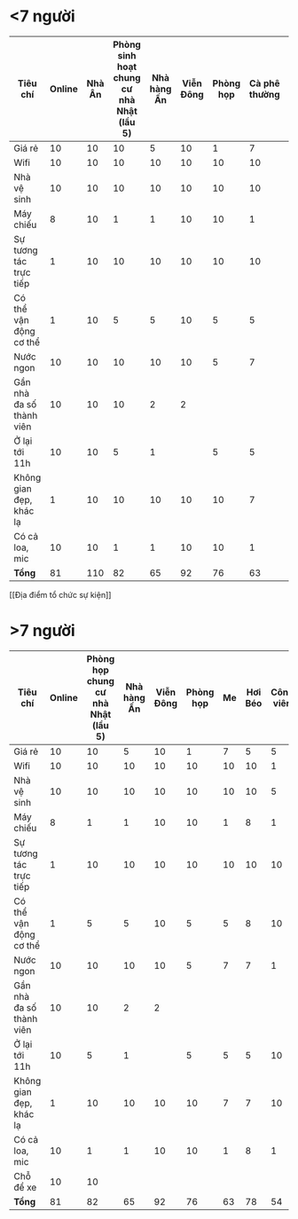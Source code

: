 # <7 người
| Tiêu chí                 | Online | Nhà Ân | Phòng sinh hoạt chung cư nhà Nhật (lầu 5) | Nhà hàng Ấn | Viễn Đông | Phòng họp | Cà phê thường | Cà phê phòng riêng | Công viên |
| ------------------------ | ------ | ------ | ----------------------------------------- | ----------- | --------- | --------- | ------------- | ------------------ | --------- |
| Giá rẻ                   | 10     | 10     | 10                                        | 5           | 10        | 1         | 7             | 5                  | 5         |
| Wifi                     | 10     | 10     | 10                                        | 10          | 10        | 10        | 10            | 10                 | 1         |
| Nhà vệ sinh              | 10     | 10     | 10                                        | 10          | 10        | 10        | 10            | 10                 | 5         |
| Máy chiếu                | 8      | 10     | 1                                         | 1           | 10        | 10        | 1             | 8                  | 1         |
| Sự tương tác trực tiếp   | 1      | 10     | 10                                        | 10          | 10        | 10        | 10            | 10                 | 10        |
| Có thể vận động cơ thể   | 1      | 10     | 5                                         | 5           | 10        | 5         | 5             | 8                  | 10        |
| Nước ngon                | 10     | 10     | 10                                        | 10          | 10        | 5         | 7             | 7                  | 1         |
| Gần nhà đa số thành viên | 10     | 10     | 10                                        | 2           | 2         |           |               |                    |           |
| Ở lại tới 11h            | 10     | 10     | 5                                         | 1           |           | 5         | 5             | 5                  | 10        |
| Không gian đẹp, khác lạ  | 1      | 10     | 10                                        | 10          | 10        | 10        | 7             | 7                  | 10        |
| Có cả loa, mic           | 10     | 10     | 1                                         | 1           | 10        | 10        | 1             | 8                  | 1         |
| **Tổng**                 | 81     | 110    | 82                                        | 65          | 92        | 76        | 63            | 78                 | 54        |
<!-- TBLFM: @>=sum(@I..@-1) -->

[[Địa điểm tổ chức sự kiện]]
# >7 người
| Tiêu chí                 | Online | Phòng họp chung cư nhà Nhật (lầu 5) | Nhà hàng Ấn | Viễn Đông | Phòng họp | Me  | Hơi Béo | Công viên |
| ------------------------ | ------ | ----------------------------------- | ----------- | --------- | --------- | --- | ------- | --------- |
| Giá rẻ                   | 10     | 10                                  | 5           | 10        | 1         | 7   | 5       | 5         |
| Wifi                     | 10     | 10                                  | 10          | 10        | 10        | 10  | 10      | 1         |
| Nhà vệ sinh              | 10     | 10                                  | 10          | 10        | 10        | 10  | 10      | 5         |
| Máy chiếu                | 8      | 1                                   | 1           | 10        | 10        | 1   | 8       | 1         |
| Sự tương tác trực tiếp   | 1      | 10                                  | 10          | 10        | 10        | 10  | 10      | 10        |
| Có thể vận động cơ thể   | 1      | 5                                   | 5           | 10        | 5         | 5   | 8       | 10        |
| Nước ngon                | 10     | 10                                  | 10          | 10        | 5         | 7   | 7       | 1         |
| Gần nhà đa số thành viên | 10     | 10                                  | 2           | 2         |           |     |         |           |
| Ở lại tới 11h            | 10     | 5                                   | 1           |           | 5         | 5   | 5       | 10        |
| Không gian đẹp, khác lạ  | 1      | 10                                  | 10          | 10        | 10        | 7   | 7       | 10        |
| Có cả loa, mic           | 10     | 1                                   | 1           | 10        | 10        | 1   | 8       | 1         |
| Chỗ để xe                | 10     | 10                                  |             |           |           |     |         |           |
| **Tổng**                 | 81     | 82                                  | 65          | 92        | 76        | 63  | 78      | 54        |


<!-- TBLFM: @>=sum(@I..@-1) -->
